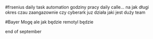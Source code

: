 
#frsenius 
daily task automation 
godziny pracy 
daily calle...
na jak długi okres czau zaangazownie 
czy cyberark juz działa
jaki jest duży team 

#Bayer
Mogę ale jak będzie remotyl będzie 

end of september 